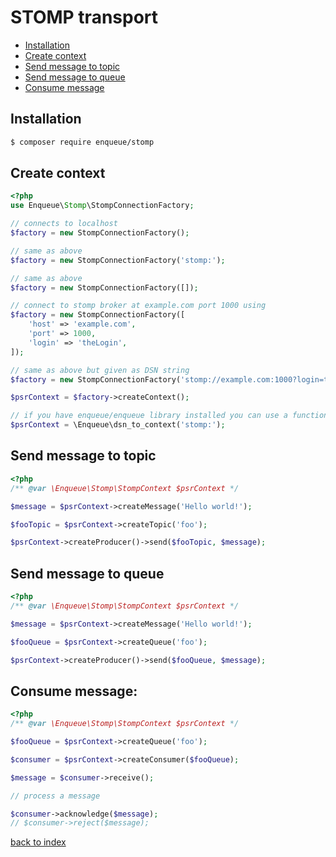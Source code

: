 # STOMP transport

* [Installation](#installation)
* [Create context](#create-context)
* [Send message to topic](#send-message-to-topic)
* [Send message to queue](#send-message-to-queue)
* [Consume message](#consume-message)

## Installation

```bash
$ composer require enqueue/stomp
```

## Create context

```php
<?php
use Enqueue\Stomp\StompConnectionFactory;

// connects to localhost
$factory = new StompConnectionFactory();

// same as above
$factory = new StompConnectionFactory('stomp:');

// same as above
$factory = new StompConnectionFactory([]);

// connect to stomp broker at example.com port 1000 using 
$factory = new StompConnectionFactory([
    'host' => 'example.com',
    'port' => 1000,
    'login' => 'theLogin',
]);

// same as above but given as DSN string
$factory = new StompConnectionFactory('stomp://example.com:1000?login=theLogin');

$psrContext = $factory->createContext();

// if you have enqueue/enqueue library installed you can use a function from there to create the context
$psrContext = \Enqueue\dsn_to_context('stomp:');
```

## Send message to topic 

```php
<?php
/** @var \Enqueue\Stomp\StompContext $psrContext */

$message = $psrContext->createMessage('Hello world!');

$fooTopic = $psrContext->createTopic('foo');

$psrContext->createProducer()->send($fooTopic, $message);
```

## Send message to queue 

```php
<?php
/** @var \Enqueue\Stomp\StompContext $psrContext */

$message = $psrContext->createMessage('Hello world!');

$fooQueue = $psrContext->createQueue('foo');

$psrContext->createProducer()->send($fooQueue, $message);
```

## Consume message:

```php
<?php
/** @var \Enqueue\Stomp\StompContext $psrContext */

$fooQueue = $psrContext->createQueue('foo');

$consumer = $psrContext->createConsumer($fooQueue);

$message = $consumer->receive();

// process a message

$consumer->acknowledge($message);
// $consumer->reject($message);
```

[back to index](index.md)